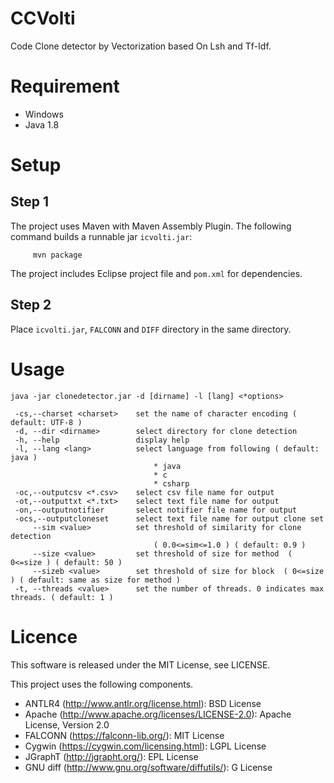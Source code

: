 # CCVolti
Code Clone detector by Vectorization based On Lsh and Tf-Idf.

# Requirement
 - Windows
 - Java 1.8
 
# Setup
## Step 1
The project uses Maven with Maven Assembly Plugin.
The following command builds a runnable jar `icvolti.jar`:

         mvn package

The project  includes Eclipse project file and `pom.xml` for dependencies. 

## Step 2
Place `icvolti.jar`, `FALCONN` and `DIFF` directory in the same directory.

# Usage
```
java -jar clonedetector.jar -d [dirname] -l [lang] <*options>
```

```
 -cs,--charset <charset>    set the name of character encoding ( default: UTF-8 )
 -d, --dir <dirname>        select directory for clone detection
 -h, --help                 display help
 -l, --lang <lang>          select language from following ( default: java )
                                * java
                                * c
                                * csharp
 -oc,--outputcsv <*.csv>    select csv file name for output
 -ot,--outputtxt <*.txt>    select text file name for output
 -on,--outputnotifier       select notifier file name for output
 -ocs,--outputcloneset      select text file name for output clone set
     --sim <value>          set threshold of similarity for clone detection
                                ( 0.0<=sim<=1.0 ) ( default: 0.9 )
     --size <value>         set threshold of size for method  ( 0<=size ) ( default: 50 )
     --sizeb <value>        set threshold of size for block  ( 0<=size ) ( default: same as size for method )
 -t, --threads <value>      set the number of threads. 0 indicates max threads. ( default: 1 )
```

# Licence
This software is released under the MIT License, see LICENSE.

This project uses the following components.

 - ANTLR4 (http://www.antlr.org/license.html): BSD License
 - Apache (http://www.apache.org/licenses/LICENSE-2.0):  Apache License, Version 2.0
 - FALCONN (https://falconn-lib.org/): MIT License
 - Cygwin (https://cygwin.com/licensing.html): LGPL License
 - JGraphT (http://jgrapht.org/): EPL License
 - GNU diff (http://www.gnu.org/software/diffutils/): G License

